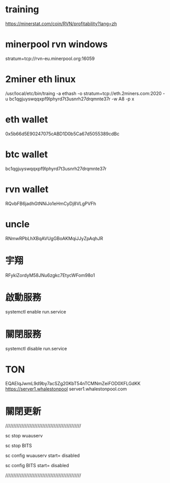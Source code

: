 # training

https://minerstat.com/coin/RVN/profitability?lang=zh

# minerpool rvn windows
stratum+tcp://rvn-eu.minerpool.org:16059 

# 2miner eth linux
/usr/local/etc/bin/traing -a ethash -o stratum+tcp://eth.2miners.com:2020 -u bc1qgjuyswqqxpf9lphyrd7t3usnrh27drqmnte37r -w A8 -p x

# eth wallet
0x5b66d5E90247075cABD1D0b5Ca67d5055389cdBc

# btc wallet

bc1qgjuyswqqxpf9lphyrd7t3usnrh27drqmnte37r

# rvn wallet

RQvbFB6jadhGtNNiJo1eHmCyDj8VLgPVFh


# uncle

RNmwRPbLhXBqAVUgGBoAKMqiJJyZpAqhJR

# 宇翔

RFykiZordyM58JNu6zgkc7EtycWFom98o1

# 啟動服務
systemctl enable run.service

# 關閉服務
systemctl disable run.service

# TON

EQAEIqJwmL9d9by7acSZg20KbT54nTCMNmZeiFOD0XFLGdKK
https://server1.whalestonpool
server1.whalestonpool.com

# 關閉更新

///////////////////////////////////////////////

sc stop wuauserv

sc stop BITS

sc config wuauserv start= disabled

sc config BITS start= disabled

///////////////////////////////////////////////








